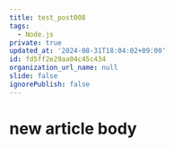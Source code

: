 ```yaml
---
title: test_post008
tags:
  - Node.js
private: true
updated_at: '2024-08-31T18:04:02+09:00'
id: fd5ff2e29aa04c45c434
organization_url_name: null
slide: false
ignorePublish: false
---
```

# new article body

